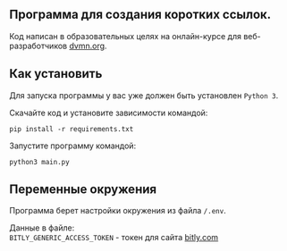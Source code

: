 ## Программа для создания коротких ссылок.
Код написан в образовательных целях на онлайн-курсе для веб-разработчиков [dvmn.org](https://dvmn.org/).
## Как установить
Для запуска программы у вас уже должен быть установлен `Python 3`.

Скачайте код и установите зависимости командой:   
```commandline
pip install -r requirements.txt
```


Запустите программу командой:   
```commandline
python3 main.py
```

## Переменные окружения
Программа берет настройки окружения из файла `/.env`.

Данные в файле:   
`BITLY_GENERIC_ACCESS_TOKEN` - токен для сайта [bitly.com](https://bitly.com/)

